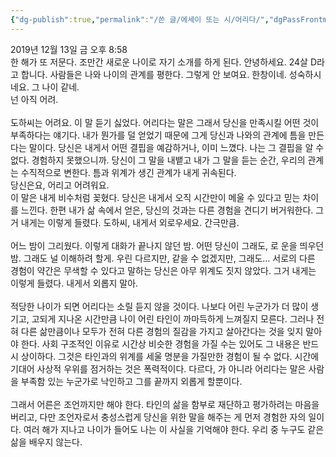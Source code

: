 ```yaml
---
{"dg-publish":true,"permalink":"/쓴 글/에세이 또는 시/어리다/","dgPassFrontmatter":true}
---
```



2019년 12월 13일 금 오후 8:58
<br/>
한 해가 또 저문다. 조만간 새로운 나이로 자기 소개를 하게 된다. 안녕하세요. 24살 D라고 합니다. 사람들은 나와 나이의 관계를 평한다. 그렇게 안 보여요. 한창이네. 성숙하시네요. 그 나이 같네.<br/>
넌 아직 어려.<br/>
<br/>
도하씨는 어려요. 이 말 듣기 싫었다. 어리다는 말은 그래서 당신을 만족시킬 어떤 것이 부족하다는 얘기다. 내가 뭔가를 덜 얻었기 때문에 그게 당신과 나와의 관계에 틈을 만든다는 말이다. 당신은 내게서 어떤 결핍을 예감하거나, 이미 느꼈다. 나는 그 결핍을 알 수 없다. 경험하지 못했으니까. 당신이 그 말을 내뱉고 내가 그 말을 듣는 순간, 우리의 관계는 수직적으로 변한다. 틈과 위계가 생긴 관계가 내게 귀속된다.<br/>
당신은요, 어리고 어려워요.<br/>
이 말은 내게 비수처럼 꽂혔다. 당신은 내게서 오직 시간만이 메울 수 있다고 믿는 차이를 느낀다. 한편 내가 삶 속에서 얻은, 당신의 것과는 다른 경험을 견디기 버거워한다. 그거 내게는 이렇게 들렸다. 도하씨, 내게서 외로우세요. 간극만큼.<br/>
<br/>
어느 밤이 그리웠다. 이렇게 대화가 끝나지 않던 밤. 어떤 당신이 그래도, 로 운을 띄우던 밤. 그래도 널 이해하려 할게. 우린 다르지만, 같을 수 없겠지만, 그래도... 서로의 다른 경험이 약간은 무색할 수 있다고 말하는 당신은 아무 위계도 짓지 않았다. 그거 내게는 이렇게 들렸다. 내게서 외롭지 말아.<br/>
<br/>
적당한 나이가 되면 어리다는 소릴 듣지 않을 것이다. 나보다 어린 누군가가 더 많이 생기고, 고되게 지나온 시간만큼 나이 어린 타인이 까마득하게 느껴질지 모른다. 그러나 전혀 다른 삶만큼이나 모두가 전혀 다른 경험의 질감을 가지고 살아간다는 것을 잊지 말아야 한다. 사회 구조적인 이유로 시간상 비슷한 경험을 가질 수는 있어도 그 내용은 반드시 상이하다. 그것은 타인과의 위계를 세울 명분을 가질만한 경험이 될 수 없다. 시간에 기대어 사상적 우위를 점거하는 것은 폭력적이다. 다르다, 가 아니라 어리다는 말은 사람을 부족함 있는 누군가로 낙인하고 그를 끝까지 외롭게 할뿐이다.<br/>
<br/>
그래서 어른은 조언까지만 해야 한다. 타인의 삶을 함부로 재단하고 평가하려는 마음을 버리고, 다만 조언자로서 충성스럽게 당신을 위한 말을 해주는 게 먼저 경험한 자의 일이다. 여러 해가 지나고 나이가 들어도 나는 이 사실을 기억해야 한다. 우리 중 누구도 같은 삶을 배우지 않는다.<br/>